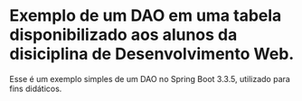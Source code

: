 # Exemplo de um DAO em uma tabela disponibilizado aos alunos da disiciplina de Desenvolvimento Web. 
Esse é um exemplo simples de um DAO no Spring Boot 3.3.5, utilizado para fins didáticos.